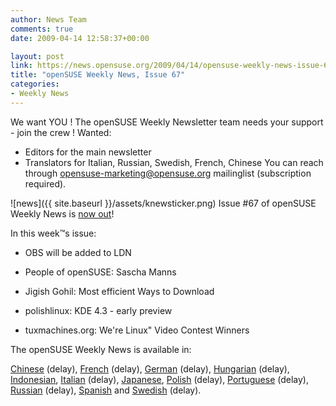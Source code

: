 ```yaml
---
author: News Team
comments: true
date: 2009-04-14 12:58:37+00:00

layout: post
link: https://news.opensuse.org/2009/04/14/opensuse-weekly-news-issue-67/
title: "openSUSE Weekly News, Issue 67"
categories:
- Weekly News
---
```

We want YOU ! The openSUSE Weekly Newsletter team needs your support - join the crew !
Wanted:
* Editors for the main newsletter
* Translators for Italian, Russian, Swedish, French, Chinese
You can reach through opensuse-marketing@opensuse.org mailinglist (subscription required).

![news]({{ site.baseurl }}/assets/knewsticker.png) Issue #67 of openSUSE Weekly News is [now out](http://en.opensuse.org/OpenSUSE_Weekly_News/67)!  
  

In this week™s issue:


  *  OBS will be added to LDN

  *  People of openSUSE: Sascha Manns

  *  Jigish Gohil: Most efficient Ways to Download

  *  polishlinux: KDE 4.3 - early preview

  *  tuxmachines.org: We're Linux" Video Contest Winners 




The openSUSE Weekly News is available in: 

[Chinese](http://en.opensuse.org/OpenSUSE_Weekly_News/67/chinese) (delay),
[French](http://fr.opensuse.org/Lettre_d'information_openSUSE/67) (delay),
[German](http://de.opensuse.org/OpenSUSE-Wochenschau/67) (delay),
[Hungarian](http://hu.opensuse.org/OpenSUSE_Heti_H%C3%ADrmond%C3%B3/67) (delay), 
[Indonesian](http://en.opensuse.org/OpenSUSE_Weekly_News/67/indonesian),
[Italian](http://it.opensuse.org/OpenSUSE_Newsletter_Settimanale/67) (delay),
[Japanese](http://ja.opensuse.org/OpenSUSE_Weekly_News/67),
[Polish](http://pl.opensuse.org/Tygodnik_openSUSE/67) (delay), 
[Portuguese](http://pt.opensuse.org/Not%C3%ADcias_da_semana_no_openSUSE/67) (delay),
[Russian](http://ru.opensuse.org/%D0%95%D0%B6%D0%B5%D0%BD%D0%B5%D0%B4%D0%B5%D0%BB%D1%8C%D0%BD%D1%8B%D0%B5_%D0%BD%D0%BE%D0%B2%D0%BE%D1%81%D1%82%D0%B8_openSUSE/67) (delay),
[Spanish](http://es.opensuse.org/OpenSUSE_Noticias_Semanales/67) and
[Swedish](http://en.opensuse.org/OpenSUSE_Weekly_News/67/swedish) (delay).

		
